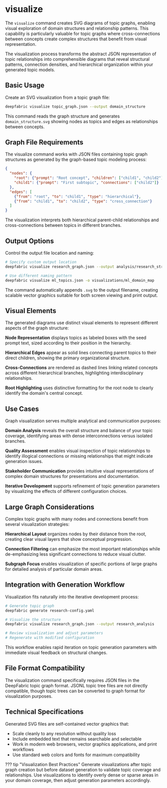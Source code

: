 # visualize

The `visualize` command creates SVG diagrams of topic graphs, enabling visual exploration of domain structures and relationship patterns. This capability is particularly valuable for topic graphs where cross-connections between concepts create complex structures that benefit from visual representation.

The visualization process transforms the abstract JSON representation of topic relationships into comprehensible diagrams that reveal structural patterns, connection densities, and hierarchical organization within your generated topic models.

## Basic Usage

Create an SVG visualization from a topic graph file:

```bash
deepfabric visualize topic_graph.json --output domain_structure
```

This command reads the graph structure and generates `domain_structure.svg` showing nodes as topics and edges as relationships between concepts.

## Graph File Requirements

The visualize command works with JSON files containing topic graph structures as generated by the graph-based topic modeling process:

```json
{
  "nodes": {
    "root": {"prompt": "Root concept", "children": ["child1", "child2"]},
    "child1": {"prompt": "First subtopic", "connections": ["child2"]}
  },
  "edges": [
    {"from": "root", "to": "child1", "type": "hierarchical"},
    {"from": "child1", "to": "child2", "type": "cross_connection"}
  ]
}
```

The visualization interprets both hierarchical parent-child relationships and cross-connections between topics in different branches.

## Output Options

Control the output file location and naming:

```bash
# Specify custom output location
deepfabric visualize research_graph.json --output analysis/research_structure

# Use different naming pattern
deepfabric visualize ml_topics.json -o visualizations/ml_domain_map
```

The command automatically appends `.svg` to the output filename, creating scalable vector graphics suitable for both screen viewing and print output.

## Visual Elements

The generated diagrams use distinct visual elements to represent different aspects of the graph structure:

**Node Representation** displays topics as labeled boxes with the seed prompt text, sized according to their position in the hierarchy.

**Hierarchical Edges** appear as solid lines connecting parent topics to their direct children, showing the primary organizational structure.

**Cross-Connections** are rendered as dashed lines linking related concepts across different hierarchical branches, highlighting interdisciplinary relationships.

**Root Highlighting** uses distinctive formatting for the root node to clearly identify the domain's central concept.

## Use Cases

Graph visualization serves multiple analytical and communication purposes:

**Domain Analysis** reveals the overall structure and balance of your topic coverage, identifying areas with dense interconnections versus isolated branches.

**Quality Assessment** enables visual inspection of topic relationships to identify illogical connections or missing relationships that might indicate generation issues.

**Stakeholder Communication** provides intuitive visual representations of complex domain structures for presentations and documentation.

**Iterative Development** supports refinement of topic generation parameters by visualizing the effects of different configuration choices.

## Large Graph Considerations

Complex topic graphs with many nodes and connections benefit from several visualization strategies:

**Hierarchical Layout** organizes nodes by their distance from the root, creating clear visual layers that show conceptual progression.

**Connection Filtering** can emphasize the most important relationships while de-emphasizing less significant connections to reduce visual clutter.

**Subgraph Focus** enables visualization of specific portions of large graphs for detailed analysis of particular domain areas.

## Integration with Generation Workflow

Visualization fits naturally into the iterative development process:

```bash
# Generate topic graph
deepfabric generate research-config.yaml

# Visualize the structure
deepfabric visualize research_graph.json --output research_analysis

# Review visualization and adjust parameters
# Regenerate with modified configuration
```

This workflow enables rapid iteration on topic generation parameters with immediate visual feedback on structural changes.

## File Format Compatibility

The visualization command specifically requires JSON files in the DeepFabric topic graph format. JSONL topic tree files are not directly compatible, though topic trees can be converted to graph format for visualization purposes.

## Technical Specifications

Generated SVG files are self-contained vector graphics that:

- Scale cleanly to any resolution without quality loss
- Include embedded text that remains searchable and selectable
- Work in modern web browsers, vector graphics applications, and print workflows
- Use standard web colors and fonts for maximum compatibility

??? tip "Visualization Best Practices"
    Generate visualizations after topic graph creation but before dataset generation to validate topic coverage and relationships. Use visualizations to identify overly dense or sparse areas in your domain coverage, then adjust generation parameters accordingly.
